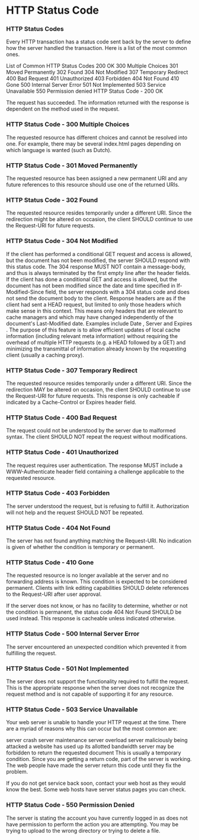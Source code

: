 # HTTP Status Code

### HTTP Status Codes

Every HTTP transaction has a status code sent back by the server to define how the server handled the transaction. Here is a list of the most common ones.

List of Common HTTP Status Codes
200 OK
300 Multiple Choices
301 Moved Permanently
302 Found
304 Not Modified
307 Temporary Redirect
400 Bad Request
401 Unauthorized
403 Forbidden
404 Not Found
410 Gone
500 Internal Server Error
501 Not Implemented
503 Service Unavailable
550 Permission denied
HTTP Status Code - 200 OK

The request has succeeded. The information returned with the response is dependent on the method used in the request.


### HTTP Status Code - 300 Multiple Choices

The requested resource has different choices and cannot be resolved into one. For example, there may be several index.html pages depending on which language is wanted (such as Dutch).

### HTTP Status Code - 301 Moved Permanently

The requested resource has been assigned a new permanent URI and any future references to this resource should use one of the returned URIs.


### HTTP Status Code - 302 Found

The requested resource resides temporarily under a different URI. Since the redirection might be altered on occasion, the client SHOULD continue to use the Request-URI for future requests.


### HTTP Status Code - 304 Not Modified

If the client has performed a conditional GET request and access is allowed, but the document has not been modified, the server SHOULD respond with this status code. The 304 response MUST NOT contain a message-body, and thus is always terminated by the first empty line after the header fields. If the client has done a conditional GET and access is allowed, but the document has not been modified since the date and time specified in If-Modified-Since field, the server responds with a 304 status code and does not send the document body to the client. Response headers are as if the client had sent a HEAD request, but limited to only those headers which make sense in this context. This means only headers that are relevant to cache managers and which may have changed independently of the document's Last-Modified date. Examples include Date , Server and Expires . The purpose of this feature is to allow efficient updates of local cache information (including relevant meta information) without requiring the overhead of multiple HTTP requests (e.g. a HEAD followed by a GET) and minimizing the transmittal of information already known by the requesting client (usually a caching proxy).


### HTTP Status Code - 307 Temporary Redirect

The requested resource resides temporarily under a different URI. Since the redirection MAY be altered on occasion, the client SHOULD continue to use the Request-URI for future requests. This response is only cacheable if indicated by a Cache-Control or Expires header field.


### HTTP Status Code - 400 Bad Request

The request could not be understood by the server due to malformed syntax. The client SHOULD NOT repeat the request without modifications.


### HTTP Status Code - 401 Unauthorized

The request requires user authentication. The response MUST include a WWW-Authenticate header field containing a challenge applicable to the requested resource.


### HTTP Status Code - 403 Forbidden

The server understood the request, but is refusing to fulfill it. Authorization will not help and the request SHOULD NOT be repeated.


### HTTP Status Code - 404 Not Found

The server has not found anything matching the Request-URI. No indication is given of whether the condition is temporary or permanent.


### HTTP Status Code - 410 Gone

The requested resource is no longer available at the server and no forwarding address is known. This condition is expected to be considered permanent. Clients with link editing capabilities SHOULD delete references to the Request-URI after user approval.

If the server does not know, or has no facility to determine, whether or not the condition is permanent, the status code 404 Not Found SHOULD be used instead. This response is cacheable unless indicated otherwise.


### HTTP Status Code - 500 Internal Server Error

The server encountered an unexpected condition which prevented it from fulfilling the request.


### HTTP Status Code - 501 Not Implemented

The server does not support the functionality required to fulfill the request. This is the appropriate response when the server does not recognize the request method and is not capable of supporting it for any resource.


### HTTP Status Code - 503 Service Unavailable

Your web server is unable to handle your HTTP request at the time. There are a myriad of reasons why this can occur but the most common are:

server crash
server maintenance
server overload
server maliciously being attacked
a website has used up its allotted bandwidth
server may be forbidden to return the requested document
This is usually a temporary condition. Since you are getting a return code, part of the server is working. The web people have made the server return this code until they fix the problem.

If you do not get service back soon, contact your web host as they would know the best. Some web hosts have server status pages you can check.


### HTTP Status Code - 550 Permission Denied

The server is stating the account you have currently logged in as does not have permission to perform the action you are attempting. You may be trying to upload to the wrong directory or trying to delete a file.


